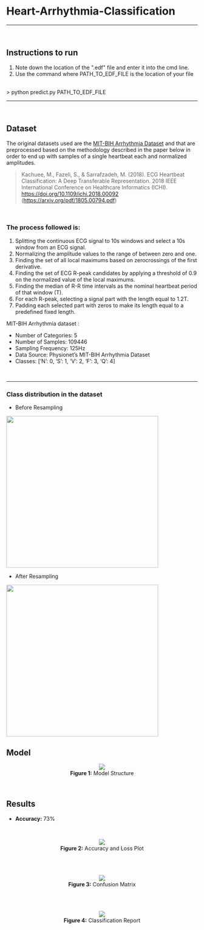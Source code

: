 # Heart-Arrhythmia-Classification

---

<br>

## Instructions to run
1. Note down the location of the ".edf" file and enter it into the cmd line.
2. Use the command where PATH_TO_EDF_FILE is the location of your file 
<br>
   > python predict.py PATH_TO_EDF_FILE

---

<br>

## Dataset
The original datasets used are the <a href="https://www.physionet.org/content/mitdb/1.0.0/">MIT-BIH Arrhythmia Dataset</a> and that are preprocessed based on the methodology described in the paper below in order to end up with samples of a single heartbeat each and normalized amplitudes.

> Kachuee, M., Fazeli, S., & Sarrafzadeh, M. (2018). ECG Heartbeat Classification: A Deep Transferable Representation. 2018 IEEE International Conference on Healthcare Informatics (ICHI). https://doi.org/10.1109/ichi.2018.00092 (https://arxiv.org/pdf/1805.00794.pdf)

<br>

### The process followed is:

1. Splitting the continuous ECG signal to 10s windows and select a 10s window from an ECG signal. <br>
2. Normalizing the amplitude values to the range of between zero and one. <br>
3. Finding the set of all local maximums based on zerocrossings of the first derivative. <br>
4. Finding the set of ECG R-peak candidates by applying a threshold of 0.9 on the normalized value of the local maximums. <br>
5. Finding the median of R-R time intervals as the nominal heartbeat period of that window (T). <br>
6. For each R-peak, selecting a signal part with the length equal to 1.2T. <br>
7. Padding each selected part with zeros to make its length equal to a predefined fixed length. <br>

MIT-BIH Arrhythmia dataset :

* Number of Categories: 5
* Number of Samples: 109446
* Sampling Frequency: 125Hz
* Data Source: Physionet’s MIT-BIH Arrhythmia Dataset
* Classes: [’N’: 0, ‘S’: 1, ‘V’: 2, ‘F’: 3, ‘Q’: 4]

<br>

---

### Class distribution in the dataset

* Before Resampling
<img src="https://github.com/Srinivas-Natarajan/Heart-Arrhythmia-Classification/blob/main/images/distribution_before_resample.png" height=400>

* After Resampling
<img src="https://github.com/Srinivas-Natarajan/Heart-Arrhythmia-Classification/blob/main/images/distribution_after_resample.png" height=400>

<br>

## Model

<p align="center">
  <img src="https://github.com/Srinivas-Natarajan/Heart-Arrhythmia-Classification/blob/main/images/model_plot.png"> <br>
  <b>Figure 1:</b> Model Structure
</p>


<br>

## Results

* **Accuracy:** 73%

<br>
<p align="center">
  <img src="https://github.com/Srinivas-Natarajan/Heart-Arrhythmia-Classification/blob/main/images/model_result_plot.png"> <br>
  <b>Figure 2:</b> Accuracy and Loss Plot
</p>

<br> <br>

<p align="center">
  <img src="https://github.com/Srinivas-Natarajan/Heart-Arrhythmia-Classification/blob/main/images/confusion_matrix.png" style="margin-left: auto; margin-right: auto;"> <br>
  <b>Figure 3:</b> Confusion Matrix
</p>

<br> <br>

<p align="center">
  <img src="https://github.com/Srinivas-Natarajan/Heart-Arrhythmia-Classification/blob/main/images/classification_report.png"> <br>
  <b>Figure 4:</b> Classification Report
</p>

<br> <br>
